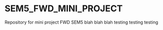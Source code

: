 # SEM5_FWD_MINI_PROJECT
Repository for mini project FWD SEM5
blah blah blah
testing testing testing
